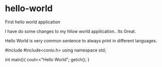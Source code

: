 # hello-world
First hello world application

I have do some changes to my hllow world appilication.. Its Great.

Hello World is very common sentence to always print in different languages.

#include<iostream>
#include<conio.h>
using namespace std;

int main(){
    cout<<"Hello World";
    getch();
}
